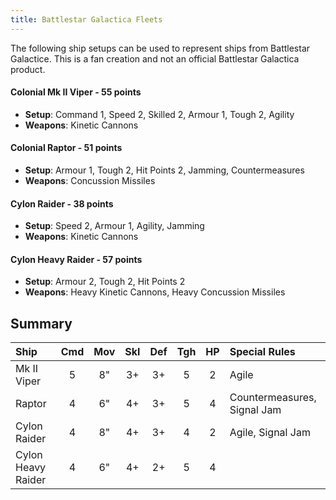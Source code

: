 ```yaml
---
title: Battlestar Galactica Fleets
---
```


The following ship setups can be used to represent ships from Battlestar Galactice. This is a fan creation and not an official Battlestar Galactica product.

#### Colonial Mk II Viper - 55 points

- **Setup**: Command 1, Speed 2, Skilled 2, Armour 1, Tough 2, Agility
- **Weapons**: Kinetic Cannons

#### Colonial Raptor - 51 points

- **Setup**: Armour 1, Tough 2, Hit Points 2, Jamming, Countermeasures
- **Weapons**: Concussion Missiles

#### Cylon Raider - 38 points

- **Setup**: Speed 2, Armour 1, Agility, Jamming
- **Weapons**: Kinetic Cannons

#### Cylon Heavy Raider - 57 points

- **Setup**: Armour 2, Tough 2, Hit Points 2
- **Weapons**: Heavy Kinetic Cannons, Heavy Concussion Missiles

## Summary

| Ship               | Cmd | Mov | Skl | Def | Tgh | HP  | Special Rules               |
| :----------------- | :-: | :-: | :-: | :-: | :-: | :-: | :-------------------------- |
| Mk II Viper        |  5  |  8" |  3+ |  3+ |  5  |  2  | Agile                       |
| Raptor             |  4  |  6" |  4+ |  3+ |  5  |  4  | Countermeasures, Signal Jam |
| Cylon Raider       |  4  |  8" |  4+ |  3+ |  4  |  2  | Agile, Signal Jam           |
| Cylon Heavy Raider |  4  |  6" |  4+ |  2+ |  5  |  4  |                             |

